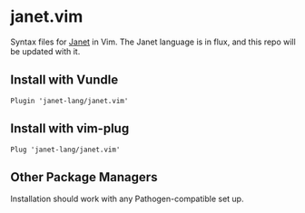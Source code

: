 # janet.vim

Syntax files for [Janet](https://github.com/janet-lang/janet) in Vim. The Janet language is in flux,
and this repo will be updated with it.

## Install with Vundle

```
Plugin 'janet-lang/janet.vim'
```

## Install with vim-plug

```
Plug 'janet-lang/janet.vim'
```

## Other Package Managers

Installation should work with any Pathogen-compatible set up.
